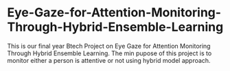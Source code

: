 # Eye-Gaze-for-Attention-Monitoring-Through-Hybrid-Ensemble-Learning
This is our final year Btech Project on Eye Gaze for Attention Monitoring Through Hybrid Ensemble Learning. The min pupose of this project is to monitor either a person is attentive or not using hybrid model approach.
